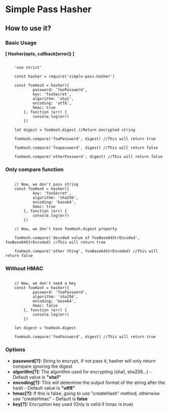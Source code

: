 # Simple Pass Hasher

## How to use it?
### Basic Usage

**[ Hasher(opts, callback[error]) ]**

```

	'use strict'

	const hasher = require('simple-pass-hasher')

	const fooHash = hasher({
			password: 'fooPassword',
			key: 'fooSecret', 
			algorithm: 'sha1', 
			encoding: 'utf8', 
			hmac: true 
		}, function (err) {
			console.log(err)
		})

	let digest = fooHash.digest //Return encrypted string

	fooHash.compare('fooPassword', digest) //This will return true

	fooHash.compare('foopassword', digest) //This will return false

	fooHash.compare('otherPassword', digest) //This will return false
```

### Only compare function

```
	
	// Now, we don't pass string
	const fooHash = hasher({
			key: 'fooSecret', 
			algorithm: 'sha256', 
			encoding: 'base64', 
			hmac: true
		}, function (err) {
			console.log(err)
		})

	// Now, we don't have fooHash.digest property

	fooHash.compare('decoded value of fooBase64StrEncoded', fooBase64StrEncoded) //This will return true

	fooHash.compare('other thing', fooBase64StrEncoded) //This will return false

```

### Without HMAC

```
	
	// Now, we don't need a key
	const fooHash = hasher({
			password: 'fooPassword',			
			algorithm: 'sha256', 
			encoding: 'base64', 
			hmac: false
		}, function (err) {
			console.log(err)
		})
	
	let digest = fooHash.digest

	fooHash.compare('fooPassword', digest) //This will return true

```

### Options
* **password[?]:** String to encrypt, if not pass it, hasher will only return compare ignoring the digest
* **algorithn[?]:** The algorithm used for encrypting (sha1, sha256...) - Default value is **"sha1"**
* **encoding[?]:** This will determine the output format of the string after the hash - Default value is **"utf8"**
* **hmac[?]:** If this is false, going to use "createHash" method, otherwise use "createHmac" - Default is **false**
* **key[?]:** Encryption key used (Only is valid if hmac is true)